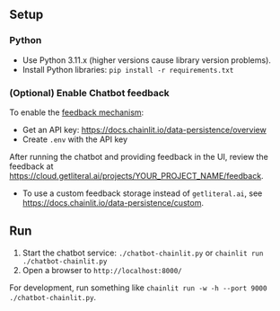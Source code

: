 
## Setup

### Python
* Use Python 3.11.x (higher versions cause library version problems).
* Install Python libraries: `pip install -r requirements.txt`

### (Optional) Enable Chatbot feedback
To enable the [feedback mechanism](https://docs.chainlit.io/data-persistence/feedback):
* Get an API key: https://docs.chainlit.io/data-persistence/overview
* Create `.env` with the API key

After running the chatbot and providing feedback in the UI, review the feedback at https://cloud.getliteral.ai/projects/YOUR_PROJECT_NAME/feedback.

* To use a custom feedback storage instead of `getliteral.ai`, see https://docs.chainlit.io/data-persistence/custom.


## Run

1. Start the chatbot service: `./chatbot-chainlit.py` or `chainlit run ./chatbot-chainlit.py`
1. Open a browser to `http://localhost:8000/`

For development, run something like `chainlit run -w -h --port 9000 ./chatbot-chainlit.py`.

